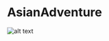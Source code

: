 # AsianAdventure
![alt text](https://cdn.discordapp.com/attachments/955775479057633322/1359169390607859893/IMG_4393.png?ex=67f680a2&is=67f52f22&hm=979d2f6e310e9700c26ad3c7291170a86943931ffb15b5562449f142897f300a&)
